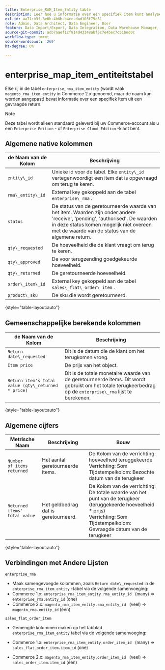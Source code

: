 ```yaml
---
title: Enterprise_RAM_Item_Entity table
description: Leer hoe u informatie over een specifiek item kunt analyseren op basis van een gevraagde return.
exl-id: aa71cb3f-3e0b-4b6b-b4cc-dad103f79c51
role: Admin, Data Architect, Data Engineer, User
feature: Data Import/Export, Data Integration, Data Warehouse Manager, Commerce Tables
source-git-commit: adb7aaef1cf914d43348abf5c7e4bec7c51bed0c
workflow-type: tm+mt
source-wordcount: '269'
ht-degree: 0%

---
```


# enterprise_map_item_entiteitstabel

Elke rij in de tabel `enterprise_rma_item_entity` (wordt vaak `magento_rma_item_entity` in Commerce 2.x genoemd, maar de naam kan worden aangepast) bevat informatie over een specifiek item uit een gevraagde return.

>[!NOTE]
>
>Deze tabel wordt alleen standaard geleverd bij uw Commerce-account als u een `Enterprise Edition` - of `Enterprise Cloud Edition` -klant bent.

## Algemene native kolommen

| **de Naam van de Kolom** | **Beschrijving** |
|---|---|
| `entity\_id` | Unieke id voor de tabel. Elke `entity\_id` vertegenwoordigt een item dat is opgevraagd om terug te keren. |
| `rma\_entity\_id` | External key gekoppeld aan de tabel `enterprise\_rma` . |
| `status` | De status van de geretourneerde waarde van het item. Waarden zijn onder andere &#39;receive&#39;, &#39;pending&#39;, &#39;authorised&#39;. De waarden in deze status komen mogelijk niet overeen met de waarde van de status van de algemene return. |
| `qty\_requested` | De hoeveelheid die de klant vraagt om terug te keren. |
| `qty\_approved` | De voor terugzending goedgekeurde hoeveelheid. |
| `qty\_returned` | De geretourneerde hoeveelheid. |
| `order\_item\_id` | External key gekoppeld aan de tabel `sales\_flat\_order\_item` . |
| `product\_sku` | De sku die wordt geretourneerd. |

{style="table-layout:auto"}

## Gemeenschappelijke berekende kolommen

| **de Naam van de Kolom** | **Beschrijving** |
|---|---|
| `Return date\_requested` | Dit is de datum die de klant om het terugkomen vroeg. |
| `Item price` | De prijs van het object. |
| `Return item's total value (qty\_returned * price)` | Dit is de totale monetaire waarde van de geretourneerde items. Dit wordt gebruikt om het totale terugkeerbedrag op de `enterprise\_rma` lijst te berekenen. |

{style="table-layout:auto"}

## Algemene cijfers

| **Metrische Naam** | **Beschrijving** | **Bouw** |
|---|---|---|
| `Number of items returned` | Het aantal geretourneerde items. | De Kolom van de verrichting: hoeveelheid teruggekeerde <br> Verrichting: Som <br> Tijdstempelkolom: Bezochte datum van de terugkeer |
| `Returned items' total value` | Het geldbedrag dat is geretourneerd. | De Kolom van de verrichting: De totale waarde van het punt van de terugkeer (teruggekeerde hoeveelheid * prijs) <br> Verrichting: Som <br> Tijdstempelkolom: Gevraagde datum van de terugkeer |

{style="table-layout:auto"}

## Verbindingen met Andere Lijsten

`enterprise_rma`

* Maak samengevoegde kolommen, zoals `Return date\_requested` in de `enterprise_rma_item_entity` -tabel via de volgende samenvoeging:
* Commerce 1.x: `enterprise_rma_item_entity.rma_entity_id ` (many) => `enterprise_rma.entity_id` (one)
* Commerce 2.x: `magento_rma_item_entity.rma_entity_id ` (veel) => `magento_rma.entity_id` (één)

`sales_flat_order_item`

* Gemengde kolommen maken op het tabblad  `enterprise_rma_item_entity` tabel via de volgende samenvoeging:

* Commerce 1.x: `enterprise_rma_item_entity.order_item_id ` (many) => `sales_flat_order_item.item_id` (one)
* Commerce 2.x: `magento_rma_item_entity.order_item_id ` (veel) => `sales_order_item.item_id` (één)
